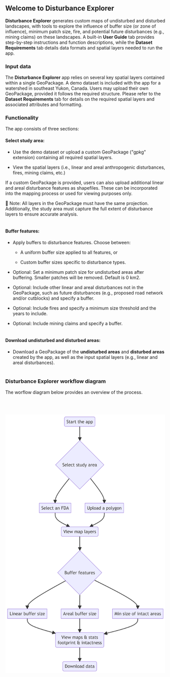 ## Welcome to Disturbance Explorer 

**Disturbance Explorer** generates custom maps of undisturbed and disturbed landscapes, with tools to explore the influence of buffer size (or zone of influence), minimum patch size, fire, and potential future disturbances (e.g., mining claims) on these landscapes. 
A built-in **User Guide** tab provides step-by-step instructions and function descriptions, while the **Dataset Requirements** tab details data formats and spatial
layers needed to run the app.


### Input data
  
The **Disturbance Explorer** app relies on several key spatial layers contained within a single GeoPackage. A demo dataset is included with the app for a watershed in southeast Yukon, Canada. Users may upload their own GeoPackage, provided it follows the required structure. 
Please refer to the **Dataset Requirements** tab for details on the required spatial layers and associated attributes and formatting.

### Functionality
    
The app consists of three sections:



#### Select study area:

  - Use the demo dataset or upload a custom GeoPackage ("gpkg" extension) containing all required spatial layers.

  - View the spatial layers (i.e., linear and areal anthropogenic disturbances, fires, mining claims, etc.)

If a custom GeoPackage is provided, users can also upload additional linear and areal disturbance features as shapefiles. 
These can be incorporated into the mapping process or used for viewing purposes only.

📌 Note: All layers in the GeoPackage must have the same projection. Additionally, the study area must capture the full extent of disturbance layers to ensure accurate analysis.
<br><br>

#### Buffer features:
    
  - Apply buffers to disturbance features. Choose between:
  
  
    - A uniform buffer size applied to all features, or

    - Custom buffer sizes specific to disturbance types.

  - Optional: Set a minimum patch size for undisturbed areas after buffering. Smaller patches will be removed. Default is 0 km2.
  
  - Optional: Include other linear and areal disturbances not in the GeoPackage, such as future disturbances (e.g., proposed road network and/or cutblocks) and specify a buffer.

  - Optional: Include fires and specify a minimum size threshold and the years to include.

  - Optional: Include mining claims and specify a buffer.
<br><br>
  
#### Download undisturbed and disturbed areas:
    
  - Download a GeoPackage of the **undisturbed areas** and **disturbed areas** created by the app, as well as the input spatial layers (e.g., linear and areal disturbances).
<br><br>
  
  
### Disturbance Explorer workflow diagram

The worflow diagram below provides an overview of the process.

<br><br>
<center><img src="pics/workflow.png" width="800"></center>
<br><br>
